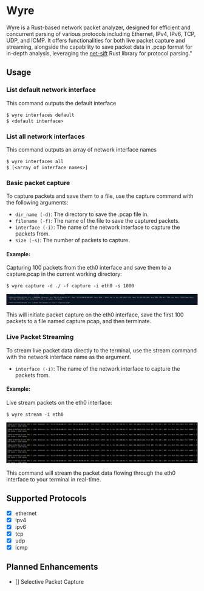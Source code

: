 # Wyre

Wyre is a Rust-based network packet analyzer, designed for efficient and concurrent parsing of various protocols including Ethernet, IPv4, IPv6, TCP, UDP, and ICMP. It offers functionalities for both live packet capture and streaming, alongside the capability to save packet data in .pcap format for in-depth analysis, leveraging the [net-sift](https://github.com/0xphen/net-sift) Rust library for protocol parsing."

## Usage
### List default network interface

This command outputs the default interface
```
$ wyre interfaces default
$ <default interface>
```

### List all network interfaces
This command outputs an array of network interface names
```
$ wyre interfaces all
$ [<array of interface names>]
```
### Basic packet capture
To capture packets and save them to a file, use the capture command with the following arguments:

- `dir_name (-d)`: The directory to save the .pcap file in.
- `filename (-f)`: The name of the file to save the captured packets.
- `interface (-i)`: The name of the network interface to capture the packets from.
- `size (-s)`: The number of packets to capture.

#### Example:
Capturing 100 packets from the eth0 interface and save them to a capture.pcap in the current working directory:

```
$ wyre capture -d ./ -f capture -i eth0 -s 1000
```

![Basic Capture](docs/capture.png)

This will initiate packet capture on the eth0 interface, save the first 100 packets to a file named capture.pcap, and then terminate.

### Live Packet Streaming
To stream live packet data directly to the terminal, use the stream command with the network interface name as the argument.

- `interface (-i)`: The name of the network interface to capture the packets from.

#### Example:
Live stream packets on the eth0 interface:
```
$ wyre stream -i eth0
```

![Basic Capture](docs/stream.png)

This command will stream the packet data flowing through the eth0 interface to your terminal in real-time.

## Supported Protocols
- [X] ethernet
- [X] ipv4
- [X] ipv6
- [X] tcp
- [X] udp
- [X] icmp

## Planned Enhancements
- [] Selective Packet Capture

